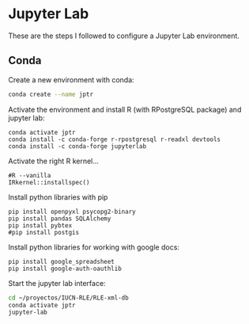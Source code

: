 # Jupyter Lab

These are the steps I followed to configure a Jupyter Lab environment.

## Conda
Create a new environment with conda:

```sh
conda create --name jptr
```

Activate the environment and install R (with RPostgreSQL package) and jupyter lab:

```{bash}
conda activate jptr
conda install -c conda-forge r-rpostgresql r-readxl devtools
conda install -c conda-forge jupyterlab
```

Activate the right R kernel...
```{r}
#R --vanilla
IRkernel::installspec()
```

Install python libraries with pip

```{bash}
pip install openpyxl psycopg2-binary
pip install pandas SQLAlchemy
pip install pybtex
#pip install postgis
```

Install python libraries for working with google docs:

```{bash}
pip install google_spreadsheet
pip install google-auth-oauthlib

```

Start the jupyter lab interface:
```sh
cd ~/proyectos/IUCN-RLE/RLE-xml-db
conda activate jptr
jupyter-lab
```

